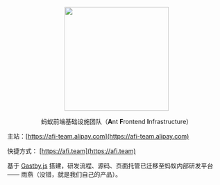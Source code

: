 <p align="center">
  <img width="240" height="240" src="https://gw.alipayobjects.com/mdn/rms_f3f48a/afts/img/A*cjpmTJd9Bu4AAAAAAAAAAAAAARQnAQ">
</p>
<p align="center">蚂蚁前端基础设施团队（<strong>A</strong>nt <strong>F</strong>rontend <strong>I</strong>nfrastructure）</p>

主站：[https://afi-team.alipay.com](https://afi-team.alipay.com)

快捷方式： [https://afi.team](https://afi.team)

基于 [Gastby.js](gatsbyjs.com) 搭建，研发流程、源码、页面托管已迁移至蚂蚁内部研发平台 —— 雨燕（没错，就是我们自己的产品）。
